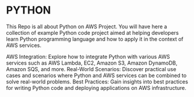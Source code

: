 # PYTHON
This Repo is all about Python on AWS Project. You will have here  a collection of example Python code project aimed at helping developers learn Python programming language and how to apply it in the context of AWS services.

AWS Integration: 
Explore how to integrate Python with various AWS services such as AWS Lambda, EC2, Amazon S3, Amazon DynamoDB, Amazon SQS, and more.
Real-World Scenarios: Discover practical use cases and scenarios where Python and AWS services can be combined to solve real-world problems.
Best Practices: Gain insights into best practices for writing Python code and deploying applications on AWS infrastructure.



